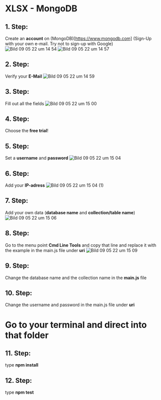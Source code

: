 # XLSX - MongoDB

## 1. Step:
Create an **account** on (MongoDB)[https://www.mongodb.com] (Sign-Up with your own e-mail. Try not to sign-up with Google)
![Bild 09 05 22 um 14 54](https://user-images.githubusercontent.com/48386066/167417340-559b3405-5196-4db5-a845-f2a4e1492a35.jpg)
![Bild 09 05 22 um 14 57](https://user-images.githubusercontent.com/48386066/167417445-f7f236ee-69e1-46e4-b0c9-2ec98af0cc70.jpg)

## 2. Step:
Verify your **E-Mail**
![Bild 09 05 22 um 14 59](https://user-images.githubusercontent.com/48386066/167417509-65d733db-cdd2-4312-af67-efdb1d43b04b.jpg)

## 3. Step:
Fill out all the fields
![Bild 09 05 22 um 15 00](https://user-images.githubusercontent.com/48386066/167417590-65a2298a-83ff-468b-ba48-d33f39f4ba6d.jpg)

## 4. Step:
Choose the **free trial**!
## 5. Step:
Set a **username** and **password**
![Bild 09 05 22 um 15 04](https://user-images.githubusercontent.com/48386066/167417652-2e4bb391-5030-4cc5-a4ab-ef3250e8581c.jpg)

## 6. Step:
Add your **IP-adress**
![Bild 09 05 22 um 15 04 (1)](https://user-images.githubusercontent.com/48386066/167417689-fc2c7f43-8bc7-4ed7-b9fa-8118ee71de74.jpg)

## 7. Step:
Add your own data (**database name** and **collection/table name**)
![Bild 09 05 22 um 15 06](https://user-images.githubusercontent.com/48386066/167417763-0f9ad636-249a-4e63-846c-540d5de39898.jpg)

## 8. Step:
Go to the menu point **Cmd Line Tools** and copy that line and replace it with the example in the main.js file under **uri**
![Bild 09 05 22 um 15 09](https://user-images.githubusercontent.com/48386066/167417791-7d212dd2-2555-4cff-a0ad-d9d4d4e07ba4.jpg)

## 9. Step:
Change the database name and the collection name in the __main.js__ file
## 10. Step:
Change the username and password in the main.js file under **uri**

# Go to your terminal and direct into that folder

## 11. Step:
type __npm install__
## 12. Step:
type __npm test__
